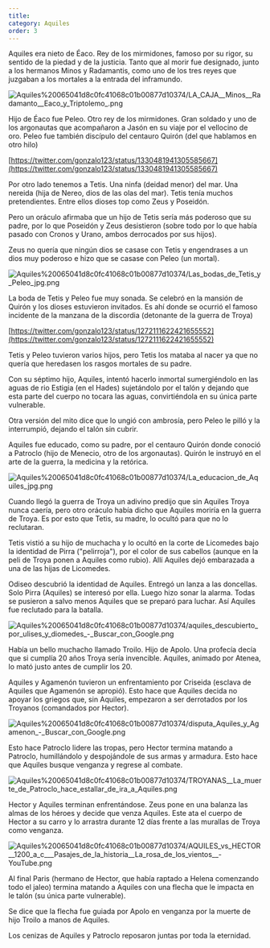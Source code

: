 ```yaml
---
title: 
category: Aquiles
order: 3
---
```


Aquiles era nieto de Éaco. Rey de los mirmidones, famoso por su rigor, su sentido de la piedad y de la justicia. Tanto que al morir fue designado, junto a los hermanos Minos y Radamantis, como uno de los tres reyes que juzgaban a los mortales a la entrada del inframundo.

![Aquiles%20065041d8c0fc41068c01b00877d10374/LA_CAJA__Minos__Radamanto__Eaco_y_Triptolemo_.png](Aquiles%20065041d8c0fc41068c01b00877d10374/LA_CAJA__Minos__Radamanto__Eaco_y_Triptolemo_.png)

Hijo de Éaco fue Peleo. Otro rey de los mirmidones. Gran soldado y uno de los argonautas que acompañaron a Jasón en su viaje por el vellocino de oro.  Peleo fue también discípulo del centauro Quirón (del que hablamos en otro hilo)

[https://twitter.com/gonzalo123/status/1330481941305585667](https://twitter.com/gonzalo123/status/1330481941305585667)

Por otro lado tenemos a Tetis. Una ninfa (deidad menor) del mar. Una nereida (hija de Nereo, dios de las olas del mar). Tetis tenía muchos pretendientes. Entre ellos dioses top como Zeus y Poseidón.

Pero un oráculo afirmaba que un hijo de Tetis sería más poderoso que su padre, por lo que Poseidón y Zeus desistieron (sobre todo por lo que había pasado con Cronos y Urano, ambos derrocados por sus hijos).

Zeus no quería que ningún dios se casase con Tetis y engendrases a un dios muy poderoso e hizo que se casase con Peleo (un mortal).

![Aquiles%20065041d8c0fc41068c01b00877d10374/Las_bodas_de_Tetis_y_Peleo_jpg.png](Aquiles%20065041d8c0fc41068c01b00877d10374/Las_bodas_de_Tetis_y_Peleo_jpg.png)

La boda de Tetis y Peleo fue muy sonada. Se celebró en la mansión de Quirón y los dioses estuvieron invitados. Es ahí donde se ocurrió el famoso incidente de la manzana de la discordia (detonante de la guerra de Troya)

[https://twitter.com/gonzalo123/status/1272111622421655552](https://twitter.com/gonzalo123/status/1272111622421655552)

Tetis y Peleo tuvieron varios hijos, pero Tetis los mataba al nacer ya que no quería que heredasen los rasgos mortales de su padre.

Con su séptimo hijo, Aquiles, intentó hacerlo inmortal sumergiéndolo en las aguas de rio Estigia (en el Hades) sujetándolo por el talón y dejando que esta parte del cuerpo no tocara las aguas, convirtiéndola en su única parte vulnerable.

Otra versión del mito dice que lo ungió con ambrosía, pero Peleo le pilló y la interrumpió, dejando el talón sin cubrir.

Aquiles fue educado, como su padre, por el centauro Quirón donde conoció a Patroclo (hijo de Menecio, otro de los argonautas). Quirón le instruyó en el arte de la guerra, la medicina y la retórica.

![Aquiles%20065041d8c0fc41068c01b00877d10374/La_educacion_de_Aquiles_jpg.png](Aquiles%20065041d8c0fc41068c01b00877d10374/La_educacion_de_Aquiles_jpg.png)

Cuando llegó la guerra de Troya un adivino predijo que sin Aquiles Troya nunca caería, pero otro oráculo había dicho que Aquiles moriría en la guerra de Troya. Es por esto que Tetis, su madre, lo ocultó para que no lo reclutaran.

Tetis vistió a su hijo de muchacha y lo ocultó en la corte de Licomedes bajo la identidad de Pirra ("pelirroja"), por el color de sus cabellos (aunque en la peli de Troya ponen a Aquiles como rubio). Allí Aquiles dejó embarazada a una de las hijas de Licomedes.

Odiseo descubrió la identidad de Aquiles. Entregó un lanza a las doncellas. Solo Pirra (Aquiles) se interesó por ella. Luego hizo sonar la alarma. Todas se pusieron a salvo menos Aquiles que se preparó para luchar. Así Aquiles fue reclutado para la batalla.

![Aquiles%20065041d8c0fc41068c01b00877d10374/aquiles_descubierto_por_ulises_y_diomedes_-_Buscar_con_Google.png](Aquiles%20065041d8c0fc41068c01b00877d10374/aquiles_descubierto_por_ulises_y_diomedes_-_Buscar_con_Google.png)

Había un bello muchacho llamado Troilo. Hijo de Apolo. Una profecía decía que si cumplía 20 años Troya sería invencible. Aquiles, animado por Atenea, lo mató justo antes de cumplir los 20.

Aquiles y Agamenón tuvieron un enfrentamiento por Criseida (esclava de Aquiles que Agamenón se apropió). Esto hace que Aquiles decida no apoyar los griegos que, sin Aquiles, empezaron a ser derrotados por los Troyanos (comandados por Hector).

![Aquiles%20065041d8c0fc41068c01b00877d10374/disputa_Aquiles_y_Agamenon_-_Buscar_con_Google.png](Aquiles%20065041d8c0fc41068c01b00877d10374/disputa_Aquiles_y_Agamenon_-_Buscar_con_Google.png)

Esto hace Patroclo lidere las tropas, pero Hector termina matando a Patroclo, humillándolo y despojándole de sus armas y armadura. Esto hace que Aquiles busque venganza  y regrese al combate.

![Aquiles%20065041d8c0fc41068c01b00877d10374/TROYANAS__La_muerte_de_Patroclo_hace_estallar_de_ira_a_Aquiles.png](Aquiles%20065041d8c0fc41068c01b00877d10374/TROYANAS__La_muerte_de_Patroclo_hace_estallar_de_ira_a_Aquiles.png)

Hector y Aquiles terminan enfrentándose. Zeus pone en una balanza las almas de los héroes y decide que venza Aquiles. Este ata el cuerpo de Hector a su carro y lo arrastra durante 12 días frente a las murallas de Troya como venganza.

![Aquiles%20065041d8c0fc41068c01b00877d10374/AQUILES_vs_HECTOR__1200_a_c___Pasajes_de_la_historia__La_rosa_de_los_vientos__-_YouTube_.png](Aquiles%20065041d8c0fc41068c01b00877d10374/AQUILES_vs_HECTOR__1200_a_c___Pasajes_de_la_historia__La_rosa_de_los_vientos__-_YouTube_.png)

Al final Paris (hermano de Hector, que había raptado a Helena comenzando todo el jaleo) termina matando a Aquiles con una flecha que le impacta en le talón (su única parte vulnerable).

Se dice que la flecha fue guiada por Apolo en venganza por la muerte de hijo Troilo a manos de Aquiles.

Los cenizas de Aquiles y Patroclo reposaron juntas por toda la eternidad.